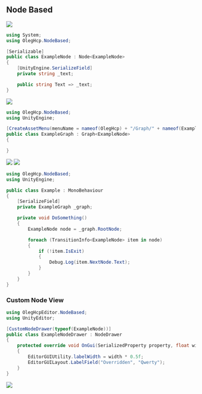 ## Node Based

![](https://raw.githubusercontent.com/oleghcp/UnityTools/workflow/corrections/_images/NodeBased1.png)

```csharp
using System;
using OlegHcp.NodeBased;

[Serializable]
public class ExampleNode : Node<ExampleNode>
{
    [UnityEngine.SerializeField]
    private string _text;

    public string Text => _text;
}
```

![](https://raw.githubusercontent.com/oleghcp/UnityTools/workflow/corrections/_images/NodeBased2.png)

```csharp
using OlegHcp.NodeBased;
using UnityEngine;

[CreateAssetMenu(menuName = nameof(OlegHcp) + "/Graph/" + nameof(ExampleGraph), fileName = nameof(ExampleGraph))]
public class ExampleGraph : Graph<ExampleNode>
{

}
```

![](https://raw.githubusercontent.com/oleghcp/UnityTools/workflow/corrections/_images/NodeBased3.png)
![](https://raw.githubusercontent.com/oleghcp/UnityTools/workflow/corrections/_images/NodeBased4.png)

```csharp
using OlegHcp.NodeBased;
using UnityEngine;

public class Example : MonoBehaviour
{
    [SerializeField]
    private ExampleGraph _graph;

    private void DoSomething()
    {
        ExampleNode node = _graph.RootNode;

        foreach (TransitionInfo<ExampleNode> item in node)
        {
            if (!item.IsExit)
            {
                Debug.Log(item.NextNode.Text);
            }
        }
    }
}
```

### Custom Node View

```csharp
using OlegHcpEditor.NodeBased;
using UnityEditor;

[CustomNodeDrawer(typeof(ExampleNode))]
public class ExampleNodeDrawer : NodeDrawer
{
    protected override void OnGui(SerializedProperty property, float width)
    {
        EditorGUIUtility.labelWidth = width * 0.5f;
        EditorGUILayout.LabelField("Overridden", "Qwerty");
    }
}
```

![](https://raw.githubusercontent.com/oleghcp/UnityTools/workflow/corrections/_images/NodeBased5.png)
